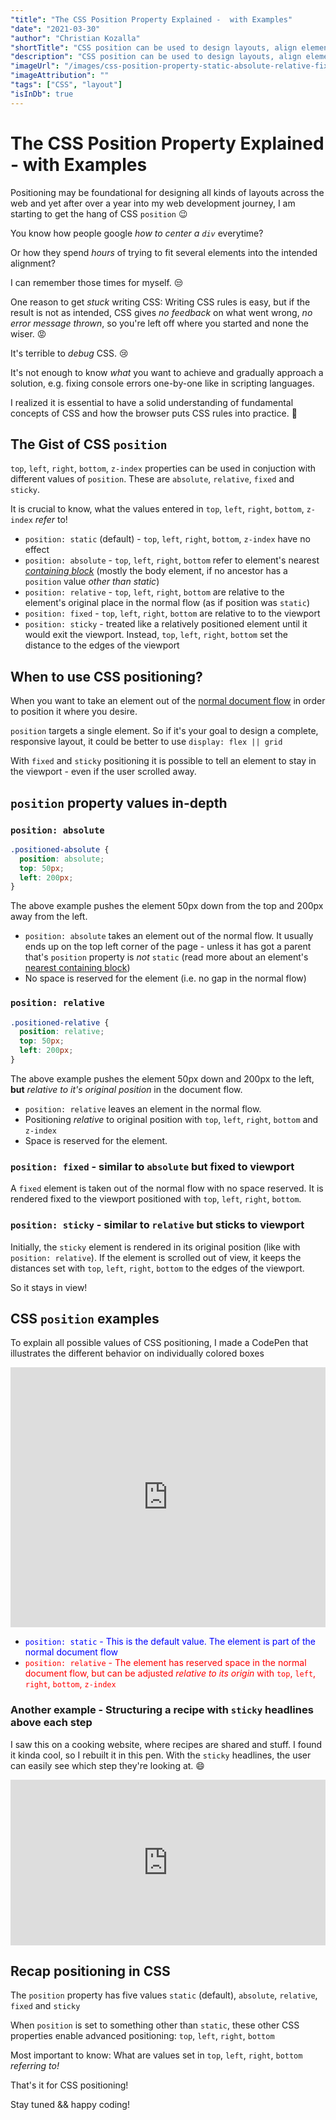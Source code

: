 ```yaml
---
"title": "The CSS Position Property Explained -  with Examples"
"date": "2021-03-30"
"author": "Christian Kozalla"
"shortTitle": "CSS position can be used to design layouts, align elements pixel-perfectly and even draw pictures! So, in order to learn the fundamentals of CSS positioning, here is a quick reference! Two vivid examples are included to play around with!"
"description": "CSS position can be used to design layouts, align elements pixel-perfectly and even draw pictures! So, in order to learn the fundamentals of CSS positioning, here is a quick reference! Two vivid examples are included to play around with on CodePen!"
"imageUrl": "/images/css-position-property-static-absolute-relative-fixed-sticky-examples/css-position-property-static-absolute-relative-fixed-sticky-examples.png"
"imageAttribution": ""
"tags": ["CSS", "layout"]
"isInDb": true
---
```


# The CSS Position Property Explained - with Examples

Positioning may be foundational for designing all kinds of layouts across the web and yet after over a year into my web development journey, I am starting to get the hang of CSS `position` :wink:

You know how people google _how to center a `div`_ everytime?

Or how they spend _hours_ of trying to fit several elements into the intended alignment?

I can remember those times for myself. :unamused:

One reason to get _stuck_ writing CSS: Writing CSS rules is easy, but if the result is not as intended, CSS gives _no feedback_ on what went wrong, _no error message thrown_, so you're left off where you started and none the wiser. :rage:

It's terrible to _debug_ CSS. :cry:

It's not enough to know _what_ you want to achieve and gradually approach a solution, e.g. fixing console errors one-by-one like in scripting languages.

I realized it is essential to have a solid understanding of fundamental concepts of CSS and how the browser puts CSS rules into practice. :rocket:

## The Gist of CSS `position`

`top`, `left`, `right`, `bottom`, `z-index` properties can be used in conjuction with different values of `position`. These are `absolute`, `relative`, `fixed` and `sticky`.

It is crucial to know, what the values entered in `top`, `left`, `right`, `bottom`, `z-index` _refer_ to!

- `position: static` (default) - `top`, `left`, `right`, `bottom`, `z-index` have no effect
- `position: absolute` - `top`, `left`, `right`, `bottom` refer to element's nearest [_containing block_](https://developer.mozilla.org/en-US/docs/Web/CSS/Containing_block) (mostly the body element, if no ancestor has a `position` value _other than static_)
- `position: relative` - `top`, `left`, `right`, `bottom` are relative to the element's original place in the normal flow (as if position was `static`)
- `position: fixed` - `top`, `left`, `right`, `bottom` are relative to to the viewport
- `position: sticky` - treated like a relatively positioned element until it would exit the viewport. Instead, `top`, `left`, `right`, `bottom` set the distance to the edges of the viewport

## When to use CSS positioning?

When you want to take an element out of the [normal document flow](https://developer.mozilla.org/en-US/docs/Learn/CSS/CSS_layout/Normal_Flow) in order to position it where you desire.

`position` targets a single element. So if it's your goal to design a complete, responsive layout, it could be better to use `display: flex || grid`

With `fixed` and `sticky` positioning it is possible to tell an element to stay in the viewport - even if the user scrolled away.

## `position` property values in-depth

### `position: absolute`

```css
.positioned-absolute {
  position: absolute;
  top: 50px;
  left: 200px;
}
```

The above example pushes the element 50px down from the top and 200px away from the left.

- `position: absolute` takes an element out of the normal flow. It usually ends up on the top left corner of the page - unless it has got a parent that's `position` property is _not_ `static` (read more about an element's [nearest containing block](https://developer.mozilla.org/en-US/docs/Web/CSS/Containing_block))
- No space is reserved for the element (i.e. no gap in the normal flow)

### `position: relative`

```css
.positioned-relative {
  position: relative;
  top: 50px;
  left: 200px;
}
```

The above example pushes the element 50px down and 200px to the left, **but** _relative to it's original position_ in the document flow.

- `position: relative` leaves an element in the normal flow.
- Positioning _relative_ to original position with `top`, `left`, `right`, `bottom` and `z-index`
- Space is reserved for the element.

### `position: fixed` - similar to `absolute` but fixed to viewport

A `fixed` element is taken out of the normal flow with no space reserved. It is rendered fixed to the viewport positioned with `top`, `left`, `right`, `bottom`.

### `position: sticky` - similar to `relative` but sticks to viewport

Initially, the `sticky` element is rendered in its original position (like with `position: relative`). If the element is scrolled out of view, it keeps the distances set with `top`, `left`, `right`, `bottom` to the edges of the viewport.

So it stays in view!

## CSS `position` examples

To explain all possible values of CSS positioning, I made a CodePen that illustrates the different behavior on individually colored boxes

<iframe height="416" style="width: 100%;" scrolling="no" title="CSS Positioning Examples" src="https://codepen.io/ckozalla/embed/poREoKd?height=416&theme-id=light&default-tab=html,result" frameborder="no" loading="lazy" allowtransparency="true" allowfullscreen="true">
  See the Pen <a href='https://codepen.io/ckozalla/pen/poREoKd'>CSS Positioning Examples</a> by Christian Kozalla
  (<a href='https://codepen.io/ckozalla'>@ckozalla</a>) on <a href='https://codepen.io'>CodePen</a>.
</iframe>

- <span style="color: blue;">`position: static` - This is the default value. The element is part of the normal document flow</span>
- <span style="color: red;">`position: relative` - The element has reserved space in the normal document flow, but can be adjusted <em>relative to its origin</em> with `top`, `left`, `right`, `bottom`, `z-index`</span>

### Another example - Structuring a recipe with `sticky` headlines above each step

I saw this on a cooking website, where recipes are shared and stuff. I found it kinda cool, so I rebuilt it in this pen.
With the `sticky` headlines, the user can easily see which step they're looking at. :smile:

<iframe height="265" style="width: 100%;" scrolling="no" title="Recipe Layout" src="https://codepen.io/ckozalla/embed/LYxRmEw?height=265&theme-id=light&default-tab=html,result" frameborder="no" loading="lazy" allowtransparency="true" allowfullscreen="true">
  See the Pen <a href='https://codepen.io/ckozalla/pen/LYxRmEw'>Recipe Layout</a> by Christian Kozalla
  (<a href='https://codepen.io/ckozalla'>@ckozalla</a>) on <a href='https://codepen.io'>CodePen</a>.
</iframe>

## Recap positioning in CSS

The `position` property has five values `static` (default), `absolute`, `relative`, `fixed` and `sticky`

When `position` is set to something other than `static`, these other CSS properties enable advanced positioning: `top`, `left`, `right`, `bottom`

Most important to know: What are values set in `top`, `left`, `right`, `bottom` _referring to!_

That's it for CSS positioning!

Stay tuned && happy coding!
